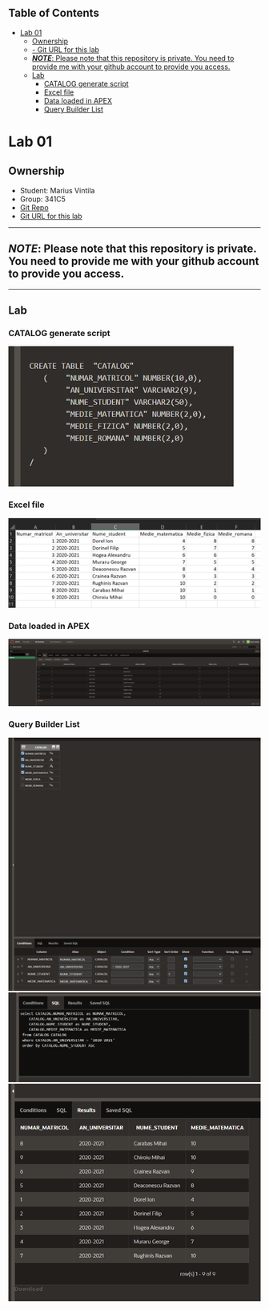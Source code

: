 ## Table of Contents

- [Lab 01](#lab-01)
  - [Ownership](#ownership)
  - [- Git URL for this lab](#--git-url-for-this-lab)
  - [**_NOTE_**: Please note that this repository is private. You need to provide me with your github account to provide you access.](#note-please-note-that-this-repository-is-private-you-need-to-provide-me-with-your-github-account-to-provide-you-access)
  - [Lab](#lab)
    - [CATALOG generate script](#catalog-generate-script)
    - [Excel file](#excel-file)
    - [Data loaded in APEX](#data-loaded-in-apex)
    - [Query Builder List](#query-builder-list)


# Lab 01
## Ownership
- Student: Marius Vintila
- Group: 341C5
- [Git Repo](https://github.com/Mr-Vinti/SCAD_Labs)
- [Git URL for this lab](https://github.com/Mr-Vinti/SCAD_Labs/tree/master/02Lab)
---
**_NOTE_**: Please note that this repository is private. You need to provide me with your github account to provide you access.
---

---
## Lab

### CATALOG generate script
![Generate_script](generate%20script.png)
### Excel file
![Excel_file](Excel%20Import.png)
### Data loaded in APEX
![Apex_import](APEX%20Import%20Result.png)
### Query Builder List
![Query_builder_1](Query%20Builder%201.png)
![Query_builder_2](Query%20Builder%202.png)
![Query_builder_3](Query%20Builder%203.png)
